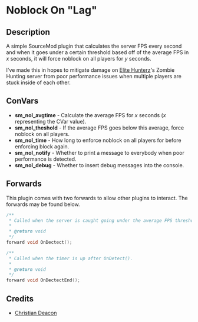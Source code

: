 # Noblock On "Lag"
## Description
A simple SourceMod plugin that calculates the server FPS every second and when it goes under a certain threshold based off of the average FPS in *x* seconds, it will force noblock on all players for *y* seconds.

I've made this in hopes to mitigate damage on [Elite Hunterz](https://forum.elite-hunterz.com/)'s Zombie Hunting server from poor performance issues when multiple players are stuck inside of each other.

## ConVars
* **sm_nol_avgtime** - Calculate the average FPS for *x* seconds (*x* representing the CVar value).
* **sm_nol_theshold** - If the average FPS goes below this average, force noblock on all players.
* **sm_nol_time** - How long to enforce noblock on all players for before enforcing block again.
* **sm_nol_notify** - Whether to print a message to everybody when poor performance is detected.
* **sm_nol_debug** - Whether to insert debug messages into the console.

## Forwards
This plugin comes with two forwards to allow other plugins to interact. The forwards may be found below.

```C
/**
 * Called when the server is caught going under the average FPS threshold.
 * 
 * @return void
 */
forward void OnDectect();

/**
 * Called when the timer is up after OnDetect().
 * 
 * @return void
 */
forward void OnDectectEnd();
```

## Credits
* [Christian Deacon](https://github.com/gamemann)